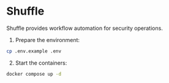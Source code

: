 # Shuffle

Shuffle provides workflow automation for security operations.

1. Prepare the environment:

```bash
cp .env.example .env
```

2. Start the containers:

```bash
docker compose up -d
```
